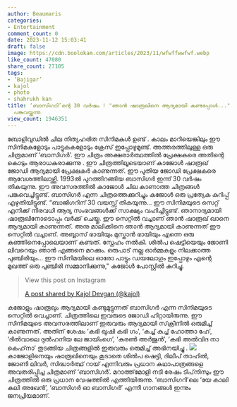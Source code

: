 ```yaml
---
author: Beaumaris
categories:
- Entertainment
comment_count: 0
date: 2023-11-12 15:03:41
draft: false
image: https://cdn.boolokam.com/articles/2023/11/wfwffwwfwf.webp
like_count: 47080
share_count: 27105
tags:
- ‘Bajigar’
- kajol
- photo
- shahrukh kan
title: ‘ബാസിഗറി’ന്റെ 30 വർഷം ! "ഞാൻ ഷാരൂഖിനെ ആദ്യമായി കണ്ടപ്പോൾ..." , കജോൾ ഓർമ്മകൾ
  പങ്കുവയ്ക്കുന്നു
view_count: 1946351
---
```


ബോളിവുഡിൽ ചില നിത്യഹരിത സിനിമകൾ ഉണ്ട് . കാലം മാറിയെങ്കിലും ഈ സിനിമകളോടും പാട്ടുകകളോടും ക്രേസ് ഇപ്പോഴുമുണ്ട്. അത്തരത്തിലുള്ള ഒരു ചിത്രമാണ് ‘ബാസിഗർ’. ഈ ചിത്രം അക്ഷരാർത്ഥത്തിൽ പ്രേക്ഷകരെ അതിന്റെ കൊടും ആരാധകരാക്കുന്നു . ഈ ചിത്രത്തിലൂടെയാണ് കാജോൾ ഷാരൂഖ് ജോഡി ആദ്യമായി പ്രേക്ഷകർ കാണുന്നത്. ഈ പുതിയ ജോഡി പ്രേക്ഷകരെ ആവേശത്തിലാഴ്ത്തി. 1993ൽ പുറത്തിറങ്ങിയ ബാസിഗർ ഇന്ന് 30 വർഷം തികയുന്നു. ഈ അവസരത്തിൽ കാജോൾ ചില കാണാത്ത ചിത്രങ്ങൾ പങ്കുവെച്ചിട്ടുണ്ട്. ബാസിഗർ എന്ന ചിത്രത്തെക്കുറിച്ചും കജോൾ ഒരു പ്രത്യേക കുറിപ്പ് എഴുതിയിട്ടുണ്ട്. “ബാജിഗറിന് 30 വയസ്സ് തികയുന്നു... ഈ സിനിമയുടെ സെറ്റ് എനിക്ക് നിരവധി ആദ്യ സംഭവങ്ങൾക്ക് സാക്ഷ്യം വഹിച്ചിട്ടുണ്ട്. ഞാനാദ്യമായി ഷാരൂഖിനോടൊപ്പം വർക്ക് ചെയ്തു. ഈ സെറ്റിൽ വച്ചാണ് ഞാൻ ഷാരൂഖ് ഖാനെ ആദ്യമായി കാണുന്നത്. അനു മാലിക്കിനെ ഞാൻ ആദ്യമായി കാണുന്നത് ഈ സെറ്റിൽ വച്ചാണ്. അബ്ബാസ് ഭായിയും മുസ്താൻ ഭായിയും എന്നെ ഒരു കുഞ്ഞിനെപ്പോലെയാണ് കണ്ടത്. സ്നേഹം നൽകി. ശിൽപ ഷെട്ടിയെയും ജോണി ലിവറെയും ഞാൻ എങ്ങനെ മറക്കും. ഒരുപാട് നല്ല ഓർമ്മകളും നിലക്കാത്ത പുഞ്ചിരിയും... ഈ സിനിമയിലെ ഓരോ പാട്ടും ഡയലോഗും ഇപ്പോഴും എന്റെ മുഖത്ത് ഒരു പുഞ്ചിരി സമ്മാനിക്കുന്നു," കജോൾ പോസ്റ്റിൽ കുറിച്ചു. 

> View this post on Instagram
> 
> [A post shared by Kajol Devgan (@kajol)](https://www.instagram.com/p/CziCXYkyVcn/?utm_source=ig_embed&utm_campaign=loading)

കജോളും ഷാരൂഖും ആദ്യമായി കണ്ടുമുട്ടുന്നത് ബാസിഗർ എന്ന സിനിമയുടെ സെറ്റിൽ വെച്ചാണ്. ചിത്രത്തിലെ ഇവരുടെ ജോഡി ഹിറ്റായിരുന്നു. ഈ സിനിമയുടെ അവസരത്തിലാണ് ഇരുവരും ആദ്യമായി സ്‌ക്രീനിൽ ഒരുമിച്ച് കാണുന്നത്. അതിന് ശേഷം ‘കഭി ഖുഷി കഭി ഗം’, ‘കുച്ച് കുച്ച് ഹോത്താ ഹേ’, ‘ദിൽവാലെ ദുൽഹനിയ ലേ ജായിംഗെ’, ‘കരൺ അർജുൻ’, ‘കഭി അൽവിദ നാ കെഹ്‌നാ’ തുടങ്ങിയ ചിത്രങ്ങളിൽ ഇരുവരും ഒരുമിച്ച് അഭിനയിച്ചു . ![](https://cdn.boolokam.com/articles/2023/11/wfwffwwfwf.webp)കാജോളിനെയും ഷാരൂഖിനെയും കൂടാതെ ശിൽപ ഷെട്ടി, ദിലീപ് താഹിൽ, ജോണി ലിവർ, സിദ്ധാർത്ഥ് റായ് എന്നിവരും പ്രധാന കഥാപാത്രങ്ങളെ അവതരിപ്പിച്ച ചിത്രമാണ് ‘ബാസിഗർ’. മറാത്ത്‌മോളി നടി രേഷം ടിപ്‌നിസും ഈ ചിത്രത്തിൽ ഒരു പ്രധാന വേഷത്തിൽ എത്തിയിരുന്നു. ‘ബാസിഗറി’ലെ ‘യേ കാലി കലി അഖേൻ’, ‘ബാസിഗർ ഓ ബാസിഗർ’ എന്നീ ഗാനങ്ങൾ ഇന്നും ജനപ്രിയമാണ്.